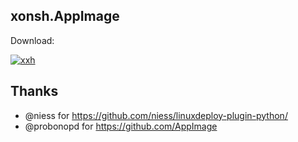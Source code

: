 ## xonsh.AppImage

Download: 

[![xxh](https://img.shields.io/badge/xxh.AppImage_release_0.8.3-x86_64-blue.svg)](https://github.com/xxh/xxh-appimage/releases/download/continuous/xxh-release-x86_64.AppImage)

## Thanks
* @niess for https://github.com/niess/linuxdeploy-plugin-python/
* @probonopd for https://github.com/AppImage
